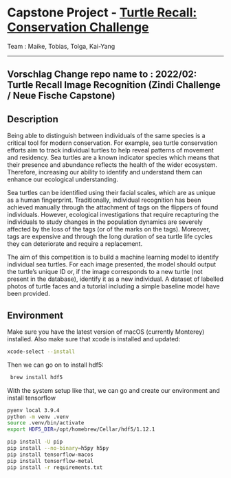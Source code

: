 # Capstone Project - [Turtle Recall: Conservation Challenge](https://zindi.africa/competitions/turtle-recall-conservation-challenge) 

Team : Maike, Tobias, Tolga, Kai-Yang

---
Vorschlag
Change repo name to : 2022/02: Turtle Recall  Image Recognition (Zindi Challenge / Neue Fische Capstone)
---


## Description
Being able to distinguish between individuals of the same species is a critical tool for modern conservation. For example, sea turtle conservation efforts aim to track individual turtles to help reveal patterns of movement and residency. Sea turtles are a known indicator species which means that their presence and abundance reflects the health of the wider ecosystem. Therefore, increasing our ability to identify and understand them can enhance our ecological understanding.

Sea turtles can be identified using their facial scales, which are as unique as a human fingerprint. Traditionally, individual recognition has been achieved manually through the attachment of tags on the flippers of found individuals. However, ecological investigations that require recapturing the individuals to study changes in the population dynamics are severely affected by the loss of the tags (or of the marks on the tags). Moreover, tags are expensive and through the long duration of sea turtle life cycles they can deteriorate and require a replacement.

The aim of this competition is to build a machine learning model to identify individual sea turtles. For each image presented, the model should output the turtle’s unique ID or, if the image corresponds to a new turtle (not present in the database), identify it as a new individual. A dataset of labelled photos of turtle faces and a tutorial including a simple baseline model have been provided.


## Environment
Make sure you have the latest version of macOS (currently Monterey) installed.
Also make sure that xcode is installed and updated: 

```BASH
xcode-select --install
```

Then we can go on to install hdf5:

```BASH
 brew install hdf5
```
With the system setup like that, we can go and create our environment and install tensorflow

```BASH
pyenv local 3.9.4
python -m venv .venv
source .venv/bin/activate
export HDF5_DIR=/opt/homebrew/Cellar/hdf5/1.12.1

pip install -U pip
pip install --no-binary=h5py h5py
pip install tensorflow-macos
pip install tensorflow-metal
pip install -r requirements.txt
```
